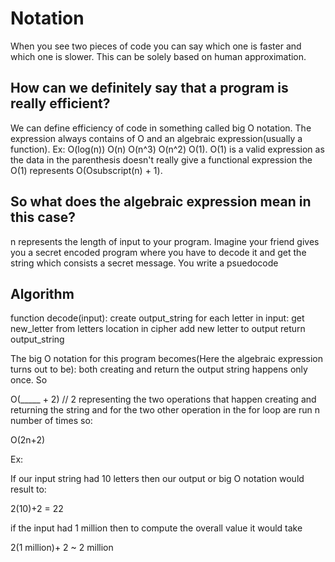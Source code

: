 # Notation

When you see two pieces of code you can say which one is faster and which one is slower. This can be solely based on human approximation. 

## How can we definitely say that a program is really efficient? 
We can define efficiency of code in something called big O notation. The expression always contains of O and an algebraic expression(usually a function). Ex: O(log(n)) O(n) O(n^3) O(n^2) O(1). O(1) is a valid expression as the data in the parenthesis doesn't really give a functional expression the O(1) represents O(Osubscript(n) + 1). 


## So what does the algebraic expression mean in this case? 
n represents the length of input to your program. Imagine your friend gives you a secret encoded program where you have to decode it and get the string which consists a secret message. You write a psuedocode


## Algorithm
function decode(input):
    create output_string
    for each letter in input:
        get new_letter from letters location in cipher
        add new letter to output
    return output_string

The big O notation for this program becomes(Here the algebraic expression turns out to be):
both creating and return the output string happens only once. So

O(_____ + 2) // 2 representing the two operations that happen creating and returning the string 
and for the two other operation in the for loop are run n number of times so: 

O(2n+2)

Ex: 

If our input string had 10 letters then our output or big O notation would result to:

2(10)+2 = 22

if the input had 1 million then to compute the overall value it would take

2(1 million)+ 2 ~ 2 million